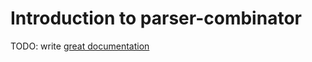 # Introduction to parser-combinator

TODO: write [great documentation](http://jacobian.org/writing/what-to-write/)
